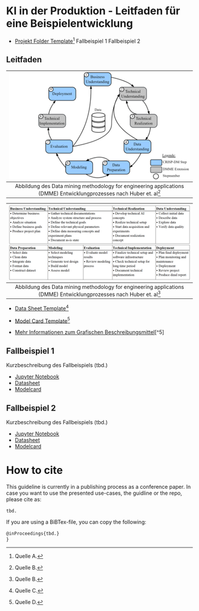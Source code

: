 # KI in der Produktion - Leitfaden für eine Beispielentwicklung

- [Projekt Folder Template](templates/folder-structure)[^1]
Fallbeispiel 1 
Fallbeispiel 2

## Leitfaden

| <img src="/templates/figures/figures-DMME.png"/>|
|:--:|
| Abbildung des Data mining methodology for engineering applications (DMME) Entwicklungprozesses nach Huber et. al[^2] |

| <img src="/templates/figures/process-steps.png"/>|
|:--:|
| Abbildung des Data mining methodology for engineering applications (DMME) Entwicklungprozesses nach Huber et. al[^2] |

- [Data Sheet Template](templates/datasheets/datasheet-for-dataset-template.md)[^3]

- [Model Card Template](templates/modelcards/model-card-template.md)[^4]

- [Mehr Informationen zum Grafischen Beschreibungsmittel](https://github.com/schiesem/GML-AIAAS)[^5]

## Fallbeispiel 1
Kurzbeschreibung des Fallbeispiels (tbd.)

- [Jupyter Notebook](tbd.)
- [Datasheet](use-case-1/reports/datasheet.md)
- [Modelcard](use-case-1/reports/model-card.md)

## Fallbeispiel 2
Kurzbeschreibung des Fallbeispiels (tbd.)

- [Jupyter Notebook](use-case-2/notebooks/project.ipynb)
- [Datasheet](use-case-2/reports/datasheet.md)
- [Modelcard](use-case-2/reports/model-card.md)

# How to cite

This guideline is currently in a publishing process as a conference paper.
In case you want to use the presented use-cases, the guidline or the repo, please cite as:
```
tbd.
```
If you are using a BiBTex-file, you can copy the following:
```
@inProceedings{tbd.}
}
```

[^1]: Quelle A.
[^2]: Quelle B.
[^3]: Quelle C.
[^4]: Quelle D.
